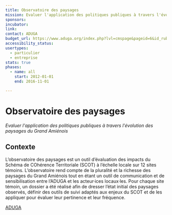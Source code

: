 ```yaml
---
title: Observatoire des paysages
mission: Evaluer l'application des politiques publiques à travers l'évolution des paysages
sponsors:
incubator:
link:
contact: ADUGA
budget_url: https://www.aduga.org/index.php?lvl=cmspage&pageid=6&id_rubrique=112
accessibility_status:
usertypes:
  - particulier
  - entreprise
stats: true
phases:
  - name: all
    start: 2012-01-01
    end: 2016-11-01

---
```

# Observatoire des paysages
_Evaluer l'application des politiques publiques à travers l'évolution des paysages du Grand Amiénois_

## Contexte 

L’observatoire des paysages est un outil d’évaluation des impacts du Schéma de COhérence Territoriale (SCOT) à l’échelle locale sur 12 sites témoins. L’observatoire rend compte de la pluralité et la richesse des paysages du Grand Amiénois tout en étant un outil de communication et de sensibilisation entre l’ADUGA et les acteur·ices locaux·les.
Pour chaque site témoin, un dossier a été réalisé afin de dresser l’état initial des paysages observés, définir des outils de suivi adaptés aux enjeux du SCOT et de les appliquer pour évaluer leur pertinence et leur fréquence.

[ADUGA](https://www.aduga.org/index.php?lvl=cmspage&pageid=6&id_rubrique=112)
